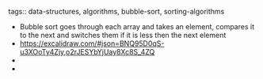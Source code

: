 tags:: data-structures, algorithms, bubble-sort, sorting-algorithms

- Bubble sort goes through each array and takes an element, compares it to the next and switches them if it is less then the next element
- https://excalidraw.com/#json=BNQ95D0qS-u3XOoTy4Zjy,o2rJESYbYjUay8Xc8S_4ZQ
-
-